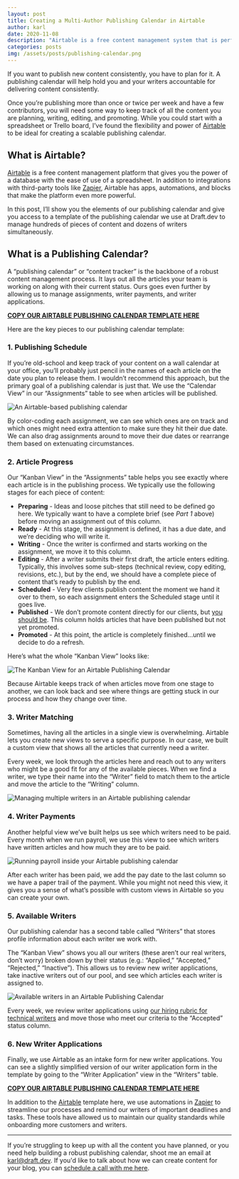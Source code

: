 ```yaml
---
layout: post
title: Creating a Multi-Author Publishing Calendar in Airtable
author: karl
date: 2020-11-08
description: "Airtable is a free content management system that is perfect for managing large blogs with multiple authors. Here's how we use it."
categories: posts
img: /assets/posts/publishing-calendar.png
---
```


If you want to publish new content consistently, you have to plan for it. A publishing calendar will help hold you and your writers accountable for delivering content consistently.

Once you’re publishing more than once or twice per week and have a few contributors, you will need some way to keep track of all the content you are planning, writing, editing, and promoting. While you could start with a spreadsheet or Trello board, I’ve found the flexibility and power of [Airtable](https://airtable.com/invite/r/4EaSmQNr) to be ideal for creating a scalable publishing calendar.

<!-- signup -->

## What is Airtable?
[Airtable](https://airtable.com/invite/r/4EaSmQNr) is a free content management platform that gives you the power of a database with the ease of use of a spreadsheet. In addition to integrations with third-party tools like [Zapier](https://zapier.com/), Airtable has apps, automations, and blocks that make the platform even more powerful.

In this post, I’ll show you the elements of our publishing calendar and give you access to a template of the publishing calendar we use at Draft.dev to manage hundreds of pieces of content and dozens of writers simultaneously.

## What is a Publishing Calendar?

A “publishing calendar” or “content tracker” is the backbone of a robust content management process. It lays out all the articles your team is working on along with their current status. Ours goes even further by allowing us to manage assignments, writer payments, and writer applications.

**[COPY OUR AIRTABLE PUBLISHING CALENDAR TEMPLATE HERE](https://pcto.co/publishing-calendar)**

Here are the key pieces to our publishing calendar template:

### 1. Publishing Schedule

If you’re old-school and keep track of your content on a wall calendar at your office, you’ll probably just pencil in the names of each article on the date you plan to release them. I wouldn’t recommend this approach, but the primary goal of a publishing calendar is just that. We use the “Calendar View” in our “Assignments” table to see when articles will be published.

![An Airtable-based publishing calendar](/learn/assets/posts/publishing-calendar.png)

By color-coding each assignment, we can see which ones are on track and which ones might need extra attention to make sure they hit their due date. We can also drag assignments around to move their due dates or rearrange them based on extenuating circumstances.

### 2. Article Progress

Our “Kanban View” in the “Assignments” table helps you see exactly where each article is in the publishing process. We typically use the following stages for each piece of content:

*   **Preparing** - Ideas and loose pitches that still need to be defined go here. We typically want to have a complete brief (see _Part 1_ above) before moving an assignment out of this column.
*   **Ready** - At this stage, the assignment is defined, it has a due date, and we’re deciding who will write it.
*   **Writing** - Once the writer is confirmed and starts working on the assignment, we move it to this column.
*   **Editing** - After a writer submits their first draft, the article enters editing. Typically, this involves some sub-steps (technical review, copy editing, revisions, etc.), but by the end, we should have a complete piece of content that’s ready to publish by the end.
*   **Scheduled** - Very few clients publish content the moment we hand it over to them, so each assignment enters the Scheduled stage until it goes live.
*   **Published** - We don’t promote content directly for our clients, but [you should be](https://draft.dev/learn/posts/promotion). This column holds articles that have been published but not yet promoted.
*   **Promoted** - At this point, the article is completely finished...until we decide to do a refresh.

Here’s what the whole “Kanban View” looks like:

![The Kanban View for an Airtable Publishing Calendar](https://i.imgur.com/mGzNcY7.png)

Because Airtable keeps track of when articles move from one stage to another, we can look back and see where things are getting stuck in our process and how they change over time.

### 3. Writer Matching

Sometimes, having all the articles in a single view is overwhelming. Airtable lets you create new views to serve a specific purpose. In our case, we built a custom view that shows all the articles that currently need a writer.

Every week, we look through the articles here and reach out to any writers who might be a good fit for any of the available pieces. When we find a writer, we type their name into the “Writer” field to match them to the article and move the article to the “Writing” column.

![Managing multiple writers in an Airtable publishing calendar](https://i.imgur.com/pX4cvBF.png)

### 4. Writer Payments

Another helpful view we’ve built helps us see which writers need to be paid. Every month when we run payroll, we use this view to see which writers have written articles and how much they are to be paid.

![Running payroll inside your Airtable publishing calendar](https://i.imgur.com/8Pob9uf.png)

After each writer has been paid, we add the pay date to the last column so we have a paper trail of the payment. While you might not need this view, it gives you a sense of what’s possible with custom views in Airtable so you can create your own.

### 5. Available Writers

Our publishing calendar has a second table called “Writers” that stores profile information about each writer we work with.

The “Kanban View” shows you all our writers (these aren’t our real writers, don’t worry) broken down by their status (e.g.: “Applied,” “Accepted,” “Rejected,” “Inactive”). This allows us to review new writer applications, take inactive writers out of our pool, and see which articles each writer is assigned to.

![Available writers in an Airtable Publishing Calendar](https://i.imgur.com/6T4jhwo.png)

Every week, we review writer applications using [our hiring rubric for technical writers](https://draft.dev/learn/posts/hiring-rubric) and move those who meet our criteria to the “Accepted” status column.

### 6. New Writer Applications
Finally, we use Airtable as an intake form for new writer applications. You can see a slightly simplified version of our writer application form in the template by going to the “Writer Application” view in the “Writers” table.

**[COPY OUR AIRTABLE PUBLISHING CALENDAR TEMPLATE HERE](https://pcto.co/publishing-calendar)**

In addition to the [Airtable](https://airtable.com/invite/r/4EaSmQNr) template here, we use automations in [Zapier](https://zapier.com/) to streamline our processes and remind our writers of important deadlines and tasks. These tools have allowed us to maintain our quality standards while onboarding more customers and writers.

-----

If you’re struggling to keep up with all the content you have planned, or you need help building a robust publishing calendar, shoot me an email at [karl@draft.dev](mailto:karl@draft.dev). If you'd like to talk about how we can create content for your blog, you can [schedule a call with me here](https://draft.dev/call).
